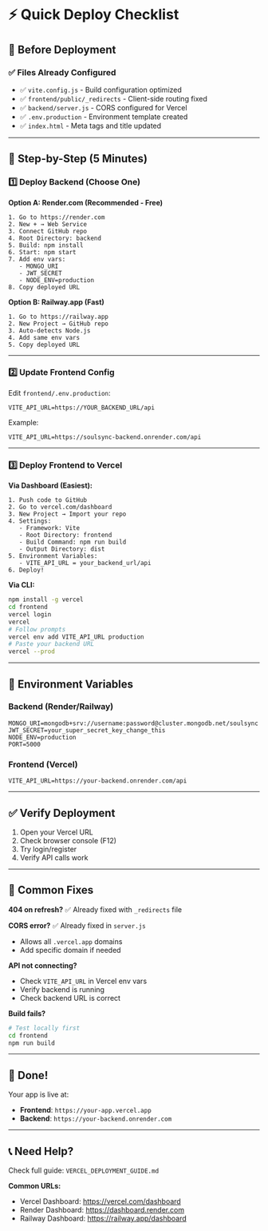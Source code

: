 # ⚡ Quick Deploy Checklist

## 🎯 Before Deployment

### ✅ Files Already Configured
- ✅ `vite.config.js` - Build configuration optimized
- ✅ `frontend/public/_redirects` - Client-side routing fixed
- ✅ `backend/server.js` - CORS configured for Vercel
- ✅ `.env.production` - Environment template created
- ✅ `index.html` - Meta tags and title updated

---

## 📝 Step-by-Step (5 Minutes)

### 1️⃣ Deploy Backend (Choose One)

**Option A: Render.com (Recommended - Free)**
```
1. Go to https://render.com
2. New + → Web Service
3. Connect GitHub repo
4. Root Directory: backend
5. Build: npm install
6. Start: npm start
7. Add env vars:
   - MONGO_URI
   - JWT_SECRET
   - NODE_ENV=production
8. Copy deployed URL
```

**Option B: Railway.app (Fast)**
```
1. Go to https://railway.app
2. New Project → GitHub repo
3. Auto-detects Node.js
4. Add same env vars
5. Copy deployed URL
```

---

### 2️⃣ Update Frontend Config

Edit `frontend/.env.production`:
```env
VITE_API_URL=https://YOUR_BACKEND_URL/api
```

Example:
```env
VITE_API_URL=https://soulsync-backend.onrender.com/api
```

---

### 3️⃣ Deploy Frontend to Vercel

**Via Dashboard (Easiest):**
```
1. Push code to GitHub
2. Go to vercel.com/dashboard
3. New Project → Import your repo
4. Settings:
   - Framework: Vite
   - Root Directory: frontend
   - Build Command: npm run build
   - Output Directory: dist
5. Environment Variables:
   - VITE_API_URL = your_backend_url/api
6. Deploy!
```

**Via CLI:**
```bash
npm install -g vercel
cd frontend
vercel login
vercel
# Follow prompts
vercel env add VITE_API_URL production
# Paste your backend URL
vercel --prod
```

---

## 🔧 Environment Variables

### Backend (Render/Railway)
```
MONGO_URI=mongodb+srv://username:password@cluster.mongodb.net/soulsync
JWT_SECRET=your_super_secret_key_change_this
NODE_ENV=production
PORT=5000
```

### Frontend (Vercel)
```
VITE_API_URL=https://your-backend.onrender.com/api
```

---

## ✅ Verify Deployment

1. Open your Vercel URL
2. Check browser console (F12)
3. Try login/register
4. Verify API calls work

---

## 🐛 Common Fixes

**404 on refresh?**
✅ Already fixed with `_redirects` file

**CORS error?**
✅ Already fixed in `server.js`
- Allows all `.vercel.app` domains
- Add specific domain if needed

**API not connecting?**
- Check `VITE_API_URL` in Vercel env vars
- Verify backend is running
- Check backend URL is correct

**Build fails?**
```bash
# Test locally first
cd frontend
npm run build
```

---

## 🎉 Done!

Your app is live at:
- **Frontend**: `https://your-app.vercel.app`
- **Backend**: `https://your-backend.onrender.com`

---

## 📞 Need Help?

Check full guide: `VERCEL_DEPLOYMENT_GUIDE.md`

**Common URLs:**
- Vercel Dashboard: https://vercel.com/dashboard
- Render Dashboard: https://dashboard.render.com
- Railway Dashboard: https://railway.app/dashboard
